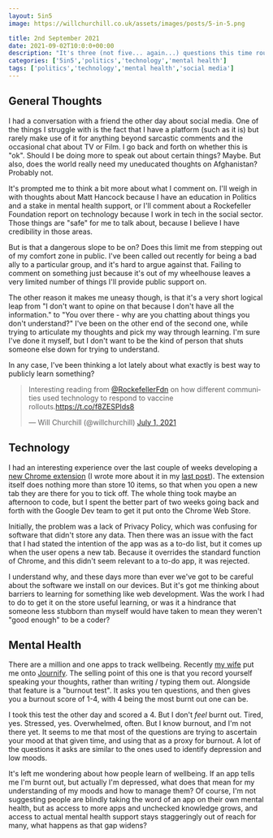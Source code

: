```yaml
---
layout: 5in5
image: https://willchurchill.co.uk/assets/images/posts/5-in-5.png

title: 2nd September 2021
date: 2021-09-02T10:0:0+00:00
description: "It's three (not five... again...) questions this time round from me, including: what makes a 'good' coder, and what happens if you can't differentiate burnout from depression."
categories: ['5in5','politics','technology','mental health']
tags: ['politics','technology','mental health','social media']
---
```


## <i class="fas fa-comment"></i> General Thoughts
I had a conversation with a friend the other day about social media. One of the things I struggle with is the fact that I have a platform (such as it is) but rarely make use of it for anything beyond sarcastic comments and the occasional chat about TV or Film. I go back and forth on whether this is "ok". Should I be doing more to speak out about certain things? Maybe. But also, does the world really need my uneducated thoughts on Afghanistan? Probably not.

It's prompted me to think a bit more about what I comment on. I'll weigh in with thoughts about Matt Hancock because I have an education in Politics and a stake in mental health support, or I'll comment about a Rockefeller Foundation report on technology because I work in tech in the social sector. Those things are "safe" for me to talk about, because I believe I have credibility in those areas.

But is that a dangerous slope to be on? Does this limit me from stepping out of my comfort zone in public. I've been called out recently for being a bad ally to a particular group, and it's hard to argue against that. Failing to comment on something just because it's out of my wheelhouse leaves a very limited number of things I'll provide public support on.

The other reason it makes me uneasy though, is that it's a very short logical leap from "I don't want to opine on that because I don't have all the information." to "You over there - why are you chatting about things you don't understand?" I've been on the other end of the second one, while trying to articulate my thoughts and pick my way through learning. I'm sure I've done it myself, but I don't want to be the kind of person that shuts someone else down for trying to understand.

In any case, I've been thinking a lot lately about what exactly is best way to publicly learn something?

<blockquote class="twitter-tweet"><p lang="en" dir="ltr">Interesting reading from <a href="https://twitter.com/RockefellerFdn?ref_src=twsrc%5Etfw">@RockefellerFdn</a> on how different communities used technology to respond to vaccine rollouts.<a href="https://t.co/f8ZESPIds8">https://t.co/f8ZESPIds8</a></p>&mdash; Will Churchill (@willchurchill) <a href="https://twitter.com/willchurchill/status/1410523866439507975?ref_src=twsrc%5Etfw">July 1, 2021</a></blockquote> <script async src="https://platform.twitter.com/widgets.js" charset="utf-8"></script>

## <i class="fas fa-microchip"></i> Technology
I had an interesting experience over the last couple of weeks developing a [new Chrome extension](https://chrome.google.com/webstore/detail/4321-todo-extension/mmophiodbcfhifbdaklpfjdfiadgobpo) (I wrote more about it in my [last post](https://willchurchill.co.uk/musings/my-new-todo-lists/)). The extension itself does nothing more than store 10 items, so that when you open a new tab they are there for you to tick off. The whole thing took maybe an afternoon to code, but I spent the better part of two weeks going back and forth with the Google Dev team to get it put onto the Chrome Web Store.

Initially, the problem was a lack of Privacy Policy, which was confusing for software that didn't store any data. Then there was an issue with the fact that I had stated the intention of the app was as a to-do list, but it comes up when the user opens a new tab. Because it overrides the standard function of Chrome, and this didn't seem relevant to a to-do app, it was rejected.

I understand why, and these days more than ever we've got to be careful about the software we install on our devices. But it's got me thinking about barriers to learning for something like web development. Was the work I had to do to get it on the store useful learning, or was it a hindrance that someone less stubborn than myself would have taken to mean they weren't "good enough" to be a coder?

## <i class="fas fa-heart"></i> Mental Health
There are a million and one apps to track wellbeing. Recently [my wife](https://ishitaranjan.co.uk) put me onto [Journify](https://journify.co/). The selling point of this one is that you record yourself speaking your thoughts, rather than writing / typing them out. Alongside that feature is a "burnout test". It asks you ten questions, and then gives you a burnout score of 1-4, with 4 being the most burnt out one can be.

I took this test the other day and scored a 4. But I don't *feel* burnt out. Tired, yes. Stressed, yes. Overwhelmed, often. But I know burnout, and I'm not there yet. It seems to me that most of the questions are trying to ascertain your mood at that given time, and using that as a proxy for burnout. A lot of the questions it asks are similar to the ones used to identify depression and low moods.

It's left me wondering about how people learn of wellbeing. If an app tells me I'm burnt out, but actually I'm depressed, what does that mean for my understanding of my moods and how to manage them? Of course, I'm not suggesting people are blindly taking the word of an app on their own mental health, but as access to more apps and unchecked knowledge grows, and access to actual mental health support stays staggeringly out of reach for many, what happens as that gap widens?
